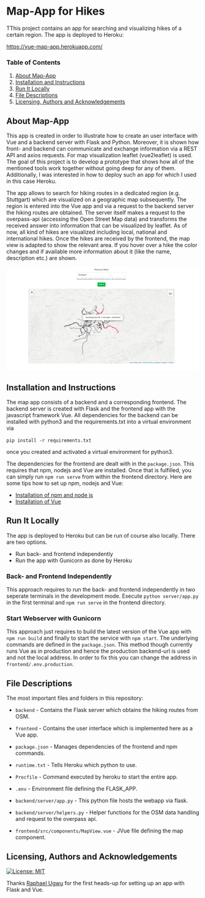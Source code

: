 # Map-App for Hikes
TThis project contains an app for searching and visualizing hikes of a certain region. The app is deployed to Heroku:

https://vue-map-app.herokuapp.com/

### Table of Contents

1. [About Map-App](#about)
2. [Installation and Instructions](#installation)
3. [Run It Locally](#runit)
4. [File Descriptions](#files)
5. [Licensing, Authors and Acknowledgements](#licensing)

## About Map-App<a name="about"></a>
This app is created in order to illustrate how to create an user interface with Vue and a backend server with Flask and Python. Moreover, it is shown how front- and backend can communicate and exchange information via a REST API and axios requests. For map visualization leaflet (vue2leaflet) is used. The goal of this project is to develop a prototype that shows how all of the mentioned tools work together without going deep for any of them. Additionally, I was interested in how to deploy such an app for which I used in this case Heroku.
  
The app allows to search for hiking routes in a dedicated region (e.g. Stuttgart) which are visualized on a geographic map subsequently. The region is entered into the Vue app and via a request to the backend server the hiking routes are obtained. The server itself makes a request to the overpass-api (accessing the Open Street Map data) and transforms the received answer into information that can be visualized by leaflet. As of now, all kind of hikes are visualized including local, national and international hikes. Once the hikes are received by the frontend, the map view is adapted to show the relevant area. If you hover over a hike the color changes and if available more information about it (like the name, description etc.) are shown.

![MapApp](documentation/images/vue-map-app.png)

## Installation and Instructions<a name="installation"></a>
The map app consists of a backend and a corresponding frontend. The backend server is created with Flask and the frontend app with the javascript framework Vue. All dependencies for the backend can be installed with python3 and the requirements.txt into a virtual environment via

`pip install -r requirements.txt`

once you created and activated a virtual environment for python3.
  
The dependencies for the frontend are dealt with in the `package.json`. This requires that npm, nodejs and Vue are installed. Once that is fulfilled, you can simply run `npm run serve` from within the frontend directory. Here are some tips how to set up npm, nodejs and Vue:

- <a href="https://www.e2enetworks.com/help/how-to-install-nodejs-npm-on-ubuntu/">Installation of npm and node js</a>
- <a href="https://cli.vuejs.org/guide/installation.html">Installation of Vue</a>

## Run It Locally<a name="runit"></a>
The app is deployed to Heroku but can be run of course also locally. There are two options.

- Run back- and frontend independently
- Run the app with Gunicorn as done by Heroku
### Back- and Frontend Independently
This approach requires to run the back- and frontend independently in two seperate terminals in the development mode. Execute `python server/app.py` in the first terminal and `npm run serve` in the frontend directory.

### Start Webserver with Gunicorn
This approach just requires to build the latest version of the Vue app with `npm run build` and finally to start the service with `npm start`. The underlying commands are defined in the `package.json`. This method though currently runs Vue as in production and hence the production backend-url is used and not the local address. In order to fix this you can change the address in `frontend/.env.production`.

## File Descriptions<a name="files"></a>
The most important files and folders in this repository:

* `backend` - Contains the Flask server which obtains the hiking routes from OSM.

* `frontend` - Contains the user interface which is implemented here as a Vue app.

* `package.json` - Manages dependencies of the frontend and npm commands.

* `runtime.txt` - Tells Heroku which python to use.

* `Procfile` - Command executed by heroku to start the entire app.

* `.env` - Environment file defining the FLASK_APP.

* `backend/server/app.py` - This python file hosts the webapp via flask.

* `backend/server/helpers.py` - Helper functions for the OSM data handling and request to the overpass api.

* `frontend/src/components/MapView.vue` - JVue file defining the map component.

## Licensing, Authors and Acknowledgements<a name ="licensing"></a>
[![License: MIT](https://img.shields.io/badge/License-MIT-yellow.svg)](https://opensource.org/licenses/MIT)
  
Thanks <a href="https://blog.logrocket.com/setting-up-an-online-store-with-flask-and-vue/">Raphael Ugwu</a> for the first heads-up for setting up an app with Flask and Vue.